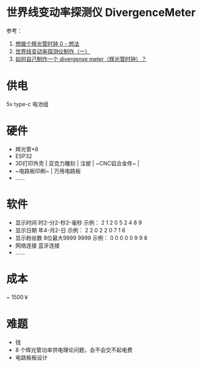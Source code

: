 # 世界线变动率探测仪 DivergenceMeter

参考：
1. [想做个辉光管时钟 0 - 想法](https://zhuanlan.zhihu.com/p/37329082)
2. [世界线变动率探测仪制作（一）](https://zhuanlan.zhihu.com/p/28265652)
3. [如何自己制作一个 divergense meter（辉光管时钟）？](https://www.zhihu.com/question/34564116)

# 供电
5v type-c
电池组

# 硬件
* 辉光管*8
* ESP32
* 3D打印外壳 | 亚克力雕刻 | 注塑 | ~CNC铝合金件~ |
* ~电路板印刷~ | 万用电路板
* ......

# 软件
* 显示时间 时2-分2-秒2-毫秒 示例： 2 1 2 0 5 2 4 8 9
* 显示日期 年4-月2-日     示例： 2 2 0 2 2 0 7 1 6
* 显示粉丝数 8位最大9999 9999 示例： 0 0 0 0 0 9 9 8
* 网络连接 蓝牙连接
* ......

# 成本
~ 1500￥

# 难题
* 钱
* 8 个辉光管功率供电理论问题，会不会交不起电费
* 电路板板设计
